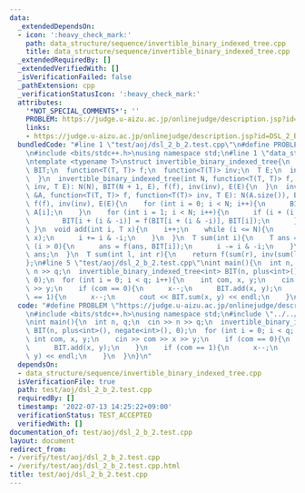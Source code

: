 ```yaml
---
data:
  _extendedDependsOn:
  - icon: ':heavy_check_mark:'
    path: data_structure/sequence/invertible_binary_indexed_tree.cpp
    title: data_structure/sequence/invertible_binary_indexed_tree.cpp
  _extendedRequiredBy: []
  _extendedVerifiedWith: []
  _isVerificationFailed: false
  _pathExtension: cpp
  _verificationStatusIcon: ':heavy_check_mark:'
  attributes:
    '*NOT_SPECIAL_COMMENTS*': ''
    PROBLEM: https://judge.u-aizu.ac.jp/onlinejudge/description.jsp?id=DSL_2_B
    links:
    - https://judge.u-aizu.ac.jp/onlinejudge/description.jsp?id=DSL_2_B
  bundledCode: "#line 1 \"test/aoj/dsl_2_b_2.test.cpp\"\n#define PROBLEM \"https://judge.u-aizu.ac.jp/onlinejudge/description.jsp?id=DSL_2_B\"\
    \n#include <bits/stdc++.h>\nusing namespace std;\n#line 1 \"data_structure/sequence/invertible_binary_indexed_tree.cpp\"\
    \ntemplate <typename T>\nstruct invertible_binary_indexed_tree{\n  int N;\n  vector<T>\
    \ BIT;\n  function<T(T, T)> f;\n  function<T(T)> inv;\n  T E;\n  invertible_binary_indexed_tree(){\n\
    \  }\n  invertible_binary_indexed_tree(int N, function<T(T, T)> f, function<T(T)>\
    \ inv, T E): N(N), BIT(N + 1, E), f(f), inv(inv), E(E){\n  }\n  invertible_binary_indexed_tree(vector<T>\
    \ &A, function<T(T, T)> f, function<T(T)> inv, T E): N(A.size()), BIT(N + 1),\
    \ f(f), inv(inv), E(E){\n    for (int i = 0; i < N; i++){\n      BIT[i + 1] =\
    \ A[i];\n    }\n    for (int i = 1; i < N; i++){\n      if (i + (i & -i) <= N){\n\
    \        BIT[i + (i & -i)] = f(BIT[i + (i & -i)], BIT[i]);\n      }\n    }\n \
    \ }\n  void add(int i, T x){\n    i++;\n    while (i <= N){\n      BIT[i] = f(BIT[i],\
    \ x);\n      i += i & -i;\n    }\n  }\n  T sum(int i){\n    T ans = E;\n    while\
    \ (i > 0){\n      ans = f(ans, BIT[i]);\n      i -= i & -i;\n    }\n    return\
    \ ans;\n  }\n  T sum(int l, int r){\n    return f(sum(r), inv(sum(l)));\n  }\n\
    };\n#line 5 \"test/aoj/dsl_2_b_2.test.cpp\"\nint main(){\n  int n, q;\n  cin >>\
    \ n >> q;\n  invertible_binary_indexed_tree<int> BIT(n, plus<int>(), negate<int>(),\
    \ 0);\n  for (int i = 0; i < q; i++){\n    int com, x, y;\n    cin >> com >> x\
    \ >> y;\n    if (com == 0){\n      x--;\n      BIT.add(x, y);\n    }\n    if (com\
    \ == 1){\n      x--;\n      cout << BIT.sum(x, y) << endl;\n    }\n  }\n}\n"
  code: "#define PROBLEM \"https://judge.u-aizu.ac.jp/onlinejudge/description.jsp?id=DSL_2_B\"\
    \n#include <bits/stdc++.h>\nusing namespace std;\n#include \"../../data_structure/sequence/invertible_binary_indexed_tree.cpp\"\
    \nint main(){\n  int n, q;\n  cin >> n >> q;\n  invertible_binary_indexed_tree<int>\
    \ BIT(n, plus<int>(), negate<int>(), 0);\n  for (int i = 0; i < q; i++){\n   \
    \ int com, x, y;\n    cin >> com >> x >> y;\n    if (com == 0){\n      x--;\n\
    \      BIT.add(x, y);\n    }\n    if (com == 1){\n      x--;\n      cout << BIT.sum(x,\
    \ y) << endl;\n    }\n  }\n}\n"
  dependsOn:
  - data_structure/sequence/invertible_binary_indexed_tree.cpp
  isVerificationFile: true
  path: test/aoj/dsl_2_b_2.test.cpp
  requiredBy: []
  timestamp: '2022-07-13 14:25:22+09:00'
  verificationStatus: TEST_ACCEPTED
  verifiedWith: []
documentation_of: test/aoj/dsl_2_b_2.test.cpp
layout: document
redirect_from:
- /verify/test/aoj/dsl_2_b_2.test.cpp
- /verify/test/aoj/dsl_2_b_2.test.cpp.html
title: test/aoj/dsl_2_b_2.test.cpp
---
```

